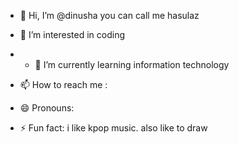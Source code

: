 - 👋 Hi, I’m @dinusha you can call me hasulaz
- 👀 I’m interested in coding
- - 🌱 I’m currently learning information technology 
  
- 📫 How to reach me : 
- 😄 Pronouns: 
- ⚡ Fun fact: i like kpop music. also like to draw 

<!---
Hasulaz/Hasulaz is a ✨ special ✨ repository because its `README.md` (this file) appears on your GitHub profile.
You can click the Preview link to take a look at your changes.
--->
